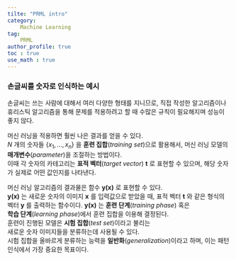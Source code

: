 ```yaml
---
tilte: "PRML intro"
category:
    Machine Learning
tag:
    PRML
author_profile: true
toc : true
use_math : true
---
```


### 손글씨를 숫자로 인식하는 예시
손글씨는 쓰는 사람에 대해서 여러 다양한 형태를 지니므로, 
직접 작성한 알고리즘이나 휴리스틱 알고리즘을 통해 문제를 적용하려고 할 때 수많은 규칙이 필요해지며 성능이 좋지 않다.  


머신 러닝을 적용하면 훨씬 나은 결과를 얻을 수 있다.  
_N_ 개의 숫자들 $\{x_1, ..., x_n\}$ 을 **훈련 집합**(_training set_)으로 활용해서, 머신 러닝 모델의 __매개변수__(_parameter_)을 조절하는 방법이다.  
이때 각 숫자의 카테고리는 __표적 벡터__(_target vector_) __t__ 로 표현할   수 있으며, 해당 숫자가 실제로 어떤 값인지를 나타낸다.


머신 러닝 알고리즘의 결과물은 함수 __y(x)__ 로 표현할 수 있다.  
__y(x)__ 는 새로운 숫자의 이미지 __x__ 를 입력값으로 받았을 때, 
표적 벡터 __t__ 와 같은 형식의 벡터 __y__ 를 출력하는 함수이다. 
__y(x)__ 는 __훈련 단계__(_training phase_) 혹은  
__학습 단계__(_learning phase_)에서 훈련 집합을 이용해 결정된다.  
훈련이 진행된 모델은 __시험 집합__(_test set_)이라고 불리는  
새로운 숫자 이미지들을 분류하는데 사용될 수 있다.  
시험 집합을 올바르게 분류하는 능력을 __일반화__(_generalization_)이라고  하며, 이는 패턴 인식에서 가장 중요한 목표이다.

